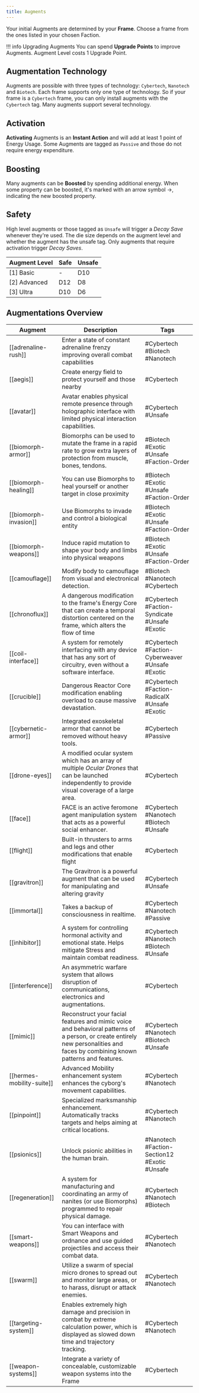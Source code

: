 ```yaml
---
title: Augments
---
```

Your initial Augments are determined by your **Frame**. Choose a frame from the ones listed in your chosen Faction.

!!! info Upgrading Augments
	You can spend **Upgrade Points** to improve Augments. Augment Level costs 1 Upgrade Point.

## Augmentation Technology
Augments are possible with three types of technology: `Cybertech`, `Nanotech` and `Biotech`. Each frame supports only one type of technology. So if your frame is a `Cybertech` frame,  you can only install augments with the `Cybertech` tag. Many augments support several technology.
## Activation
**Activating** Augments is an **Instant Action** and will add at least 1 point of Energy Usage. Some Augments are tagged as `Passive`  and those do not require energy expenditure.

## Boosting
Many augments can be **Boosted** by spending additional energy. When some property can be boosted, it's marked with an arrow symbol ->, indicating the new boosted property.

## Safety
High level augments or those tagged as `Unsafe` will trigger a *Decay Save* whenever they're used. The die size depends on the augment level and whether the augment has the unsafe tag. Only augments that require activation trigger *Decay Saves*.

| Augment Level | Safe | Unsafe |
| ------------- | ---- | ------ |
| [1] Basic     | -    | D10    |
| [2] Advanced  | D12  | D8     |
| [3] Ultra     | D10  | D6     |

## Augmentations Overview


| Augment                    | Description                                                                                                                                                                    | Tags                                            |
| -------------------------- | ------------------------------------------------------------------------------------------------------------------------------------------------------------------------------ | ----------------------------------------------- |
| [[adrenaline-rush]]        | Enter a state of constant adrenaline frenzy improving overall combat capabilities                                                                                              | #Cybertech #Biotech #Nanotech                   |
| [[aegis]]                  | Create energy field to protect yourself and those nearby                                                                                                                       | #Cybertech                                      |
| [[avatar]]                 | Avatar enables physical remote presence through holographic interface with limited physical interaction capabilities.                                                          | #Cybertech #Unsafe                              |
| [[biomorph-armor]]         | Biomorphs can be used to mutate the frame in a rapid rate to grow extra layers of protection from muscle, bones, tendons.                                                      | #Biotech #Exotic #Unsafe #Faction-Order         |
| [[biomorph-healing]]       | You can use Biomorphs to heal yourself or another target in close proximity                                                                                                    | #Biotech #Exotic #Unsafe #Faction-Order         |
| [[biomorph-invasion]]      | Use Biomorphs to invade and control a biological entity                                                                                                                        | #Biotech #Exotic #Unsafe #Faction-Order         |
| [[biomorph-weapons]]       | Induce rapid mutation to shape your body and limbs into physical weapons                                                                                                       | #Biotech #Exotic #Unsafe #Faction-Order         |
| [[camouflage]]             | Modify body to camouflage from visual and electronical detection.                                                                                                              | #Biotech #Nanotech #Cybertech                   |
| [[chronoflux]]             | A dangerous modification to the frame's Energy Core that can create a temporal distortion centered on the frame, which alters the flow of time                                 | #Cybertech #Faction-Syndicate #Unsafe #Exotic   |
| [[coil-interface]]         | A system for remotely interfacing with any device that has any sort of circuitry, even without a software interface.                                                           | #Cybertech #Faction-Cyberweaver #Unsafe #Exotic |
| [[crucible]]               | Dangerous Reactor Core modification enabling overload to cause massive devastation.                                                                                            | #Cybertech #Faction-RadicalX #Unsafe #Exotic    |
| [[cybernetic-armor]]       | Integrated exoskeletal armor that cannot be removed without heavy tools.                                                                                                       | #Cybertech #Passive                             |
| [[drone-eyes]]             | A modified ocular system which has an array of multiple *Ocular Drones* that can be launched independently to provide visual coverage of a large area.                         | #Cybertech                                      |
| [[face]]                   | FACE is an active feromone agent manipulation system that acts as a powerful social enhancer.                                                                                  | #Cybertech #Nanotech #Biotech #Unsafe           |
| [[flight]]                 | Built-in thrusters to arms and legs and other modifications that enable flight                                                                                                 | #Cybertech                                      |
| [[gravitron]]              | The Gravitron is a powerful augment that can be used for manipulating and altering gravity                                                                                     | #Cybertech #Unsafe                              |
| [[immortal]]               | Takes a backup of consciousness in realtime.                                                                                                                                   | #Cybertech #Nanotech #Passive                   |
| [[inhibitor]]              | A system for controlling hormonal activity and emotional state. Helps mitigate Stress and maintain combat readiness.                                                           | #Cybertech #Nanotech #Biotech #Unsafe           |
| [[interference]]           | An asymmetric warfare system that allows disruption of communications, electronics and augmentations.                                                                          | #Cybertech                                      |
| [[mimic]]                  | Reconstruct your facial features and mimic voice and behavioral patterns of a person, or create entirely new personalities and faces by combining known patterns and features. | #Cybertech #Nanotech #Biotech #Unsafe           |
| [[hermes-mobility-suite]] | Advanced Mobility enhancement system enhances the cyborg's movement capabilities.                                                                                              | #Cybertech #Nanotech                            |
| [[pinpoint]]               | Specialized marksmanship enhancement. Automatically tracks targets and helps aiming at critical locations.                                                                     | #Cybertech #Nanotech                            |
| [[psionics]]               | Unlock psionic abilities in the human brain.                                                                                                                                   | #Nanotech #Faction-Section12 #Exotic #Unsafe    |
| [[regeneration]]           | A system for manufacturing and coordinating an army of nanites (or use Biomorphs) programmed to repair physical damage.                                                        | #Cybertech #Nanotech #Biotech                   |
| [[smart-weapons]]          | You can interface with Smart Weapons and ordnance and use guided projectiles and access their combat data.                                                                     | #Cybertech #Nanotech                            |
| [[swarm]]                  | Utilize a swarm of special micro drones to spread out and monitor large areas, or to harass, disrupt or attack enemies.                                                        | #Cybertech #Nanotech                            |
| [[targeting-system]]       | Enables extremely high damage and precision in combat by extreme calculation power, which is displayed as slowed down time and trajectory tracking.                            | #Cybertech #Nanotech                            |
| [[weapon-systems]]         | Integrate a variety of concealable, customizable weapon systems into the Frame                                                                                                 | #Cybertech                                      |



